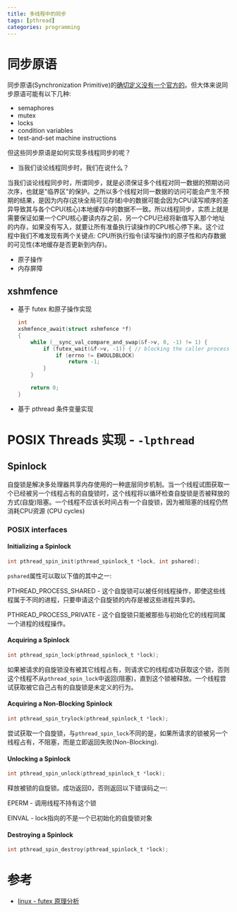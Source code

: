 ```yaml
---
title: 多线程中的同步
tags: [pthread]
categories: programming
---
```


# 同步原语

同步原语(Synchronization Primitive)的[确切定义没有一个官方的](https://www.cs.columbia.edu/~hgs/os/sync.html)。但大体来说同步原语可能有以下几种:

- semaphores
- mutex
- locks
- condition variables
- test-and-set machine instructions

<!--more-->

但这些同步原语是如何实现多线程同步的呢？

- 当我们谈论线程同步时，我们在说什么？

当我们谈论线程同步时，所谓同步，就是必须保证多个线程对同一数据的预期访问次序，也就是"临界区"的保护。之所以多个线程对同一数据的访问可能会产生不预期的结果，是因为内存(这块全局可见存储)中的数据可能会因为CPU读写顺序的差异导致其与各个CPU(核心)本地缓存中的数据不一致。所以线程同步，实质上就是需要保证如果一个CPU核心要读内存之前，另一个CPU已经将新值写入那个地址的内存，如果没有写入，就要让所有准备执行读操作的CPU核心停下来。这个过程中我们不难发现有两个关键点: CPU所执行指令(读写操作)的原子性和内存数据的可见性(本地缓存是否更新到内存)。

- 原子操作
- 内存屏障


## xshmfence
- 基于 futex 和原子操作实现
    ```c
    int
    xshmfence_await(struct xshmfence *f)
    {
        while (__sync_val_compare_and_swap(&f->v, 0, -1) != 1) {
            if (futex_wait(&f->v, -1)) { // blocking the caller process until f->v reaches to 0
                if (errno != EWOULDBLOCK)
                    return -1;
            }
        }

        return 0;
    }
    ```
- 基于 pthread 条件变量实现

# POSIX Threads 实现 - `-lpthread`
## Spinlock
自旋锁是解决多处理器共享内存使用的一种底层同步机制。当一个线程试图获取一个已经被另一个线程占有的自旋锁时，这个线程将以循环检查自旋锁是否被释放的方式(自旋)阻塞。一个线程不应该长时间占有一个自旋锁，因为被阻塞的线程仍然消耗CPU资源 (CPU cycles)

### POSIX interfaces
#### Initializing a Spinlock
```c
int pthread_spin_init(pthread_spinlock_t *lock, int pshared); 
```

`pshared`属性可以取以下值的其中之一:

PTHREAD_PROCESS_SHARED - 这个自旋锁可以被任何线程操作，即使这些线程属于不同的进程，只要申请这个自旋锁的内存是被这些进程共享的。

PTHREAD_PROCESS_PRIVATE - 这个自旋锁只能被那些与初始化它的线程同属一个进程的线程操作。

#### Acquiring a Spinlock
```c
int pthread_spin_lock(pthread_spinlock_t *lock);
```

如果被请求的自旋锁没有被其它线程占有，则请求它的线程成功获取这个锁，否则这个线程不从`pthread_spin_lock`中返回(阻塞)，直到这个锁被释放。一个线程尝试获取被它自己占有的自旋锁是未定义的行为。

#### Acquiring a Non-Blocking Spinlock
```c
int pthread_spin_trylock(pthread_spinlock_t *lock);
```

尝试获取一个自旋锁，与`pthread_spin_lock`不同的是，如果所请求的锁被另一个线程占有，不阻塞，而是立即返回失败(Non-Blocking).

#### Unlocking a Spinlock
```c
int pthread_spin_unlock(pthread_spinlock_t *lock);
```

释放被锁的自旋锁。成功返回0，否则返回以下错误码之一:

EPERM - 调用线程不持有这个锁

EINVAL - lock指向的不是一个已初始化的自旋锁对象

#### Destroying a Spinlock
```c
int pthread_spin_destroy(pthread_spinlock_t *lock);
```

# 参考
- [linux - futex 原理分析](https://www.openeuler.org/zh/blog/wangshuo/Linux_Futex_Principle_Analysis/Linux_Futex_Principle_Analysis.html)
